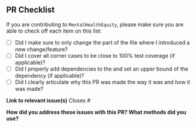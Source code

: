 ## PR Checklist

If you are contributing to `MentalHealthEquity`, please make sure you are able to check off each item on this list:

- [ ] Did I make sure to only change the part of the file where I introduced a new change/feature?
- [ ] Did I cover all corner cases to be close to 100% test coverage (if applicable)?
- [ ] Did I properly add dependencies to the and set an upper bound of the dependency (if applicable)?
- [ ] Did I clearly articulate why this PR was made the way it was and how it was made?

**Link to relevant issue(s)**
Closes #


**How did you address these issues with this PR? What methods did you use?**



